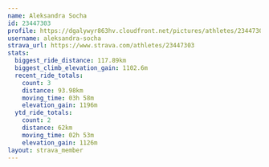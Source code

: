 ```yaml
---
name: Aleksandra Socha
id: 23447303
profile: https://dgalywyr863hv.cloudfront.net/pictures/athletes/23447303/14745546/4/large.jpg
username: aleksandra-socha
strava_url: https://www.strava.com/athletes/23447303
stats:
  biggest_ride_distance: 117.89km
  biggest_climb_elevation_gain: 1102.6m
  recent_ride_totals:
    count: 3
    distance: 93.98km
    moving_time: 03h 58m
    elevation_gain: 1196m
  ytd_ride_totals:
    count: 2
    distance: 62km
    moving_time: 02h 53m
    elevation_gain: 1126m
layout: strava_member
--- 
```

